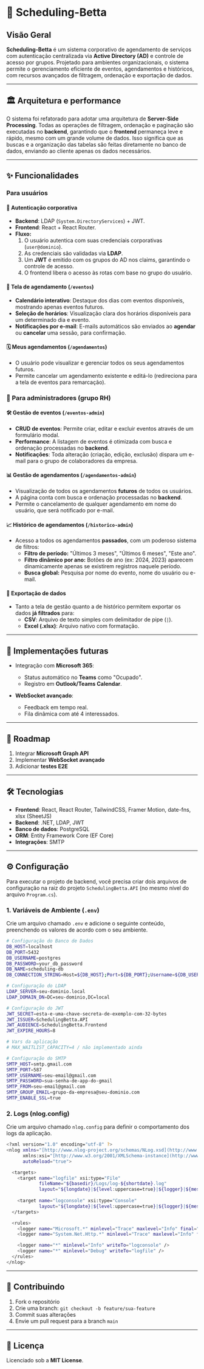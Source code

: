 # 📄 Scheduling-Betta

## Visão Geral

**Scheduling-Betta** é um sistema corporativo de agendamento de serviços com autenticação centralizada via **Active Directory (AD)** e controle de acesso por grupos. Projetado para ambientes organizacionais, o sistema permite o gerenciamento eficiente de eventos, agendamentos e históricos, com recursos avançados de filtragem, ordenação e exportação de dados.

---

## 🏛️ Arquitetura e performance

O sistema foi refatorado para adotar uma arquitetura de **Server-Side Processing**. Todas as operações de filtragem, ordenação e paginação são executadas no **backend**, garantindo que o **frontend** permaneça leve e rápido, mesmo com um grande volume de dados. Isso significa que as buscas e a organização das tabelas são feitas diretamente no banco de dados, enviando ao cliente apenas os dados necessários.

---

## ✨ Funcionalidades

### Para usuários

#### 🔐 Autenticação corporativa
- **Backend**: LDAP (`System.DirectoryServices`) + JWT.
- **Frontend**: React + React Router.
- **Fluxo:**
  1. O usuário autentica com suas credenciais corporativas (`user@dominio`).
  2. As credenciais são validadas via **LDAP**.
  3. Um **JWT** é emitido com os grupos do AD nos claims, garantindo o controle de acesso.
  4. O frontend libera o acesso às rotas com base no grupo do usuário.

#### 📅 Tela de agendamento (`/eventos`)
- **Calendário interativo**: Destaque dos dias com eventos disponíveis, mostrando apenas eventos futuros.
- **Seleção de horários**: Visualização clara dos horários disponíveis para um determinado dia e evento.
- **Notificações por e-mail**: E-mails automáticos são enviados ao **agendar** ou **cancelar** uma sessão, para confirmação.

#### 🗓️ Meus agendamentos (`/agendamentos`)
- O usuário pode visualizar e gerenciar todos os seus agendamentos futuros.
- Permite cancelar um agendamento existente e editá-lo (redireciona para a tela de eventos para remarcação).

### 🚀 Para administradores (grupo RH)

#### 🛠️ Gestão de eventos (`/eventos-admin`)
- **CRUD de eventos**: Permite criar, editar e excluir eventos através de um formulário modal.
- **Performance**: A listagem de eventos é otimizada com busca e ordenação processadas no **backend**.
- **Notificações**: Toda alteração (criação, edição, exclusão) dispara um e-mail para o grupo de colaboradores da empresa.

#### 📊 Gestão de agendamentos (`/agendamentos-admin`)
- Visualização de todos os agendamentos **futuros** de todos os usuários.
- A página conta com busca e ordenação processadas no **backend**.
- Permite o cancelamento de qualquer agendamento em nome do usuário, que será notificado por e-mail.

#### 📈 Histórico de agendamentos (`/historico-admin`)
- Acesso a todos os agendamentos **passados**, com um poderoso sistema de filtros:
  - **Filtro de período:** "Últimos 3 meses", "Últimos 6 meses", "Este ano".
  - **Filtro dinâmico por ano:** Botões de ano (ex: 2024, 2023) aparecem dinamicamente apenas se existirem registros naquele período.
  - **Busca global:** Pesquisa por nome do evento, nome do usuário ou e-mail.

#### 📁 Exportação de dados
- Tanto a tela de gestão quanto a de histórico permitem exportar os dados **já filtrados** para:
  - **CSV**: Arquivo de texto simples com delimitador de pipe (`|`).
  - **Excel (.xlsx)**: Arquivo nativo com formatação.

---

## 🧩 Implementações futuras

- Integração com **Microsoft 365**:
  - Status automático no **Teams** como "Ocupado".
  - Registro em **Outlook/Teams Calendar**.

- **WebSocket avançado**:
  - Feedback em tempo real.
  - Fila dinâmica com até 4 interessados.

---

## 🚧 Roadmap

1. Integrar **Microsoft Graph API**
2. Implementar **WebSocket avançado**
3. Adicionar **testes E2E**

---

## 🛠️ Tecnologias

- **Frontend**: React, React Router, TailwindCSS, Framer Motion, date-fns, xlsx (SheetJS)
- **Backend**: .NET, LDAP, JWT
- **Banco de dados**: PostgreSQL
- **ORM**: Entity Framework Core (EF Core)
- **Integrações**: SMTP

---

## ⚙️ Configuração

Para executar o projeto de backend, você precisa criar dois arquivos de configuração na raiz do projeto `SchedulingBetta.API` (no mesmo nível do arquivo `Program.cs`).

### 1. Variáveis de Ambiente (`.env`)

Crie um arquivo chamado `.env` e adicione o seguinte conteúdo, preenchendo os valores de acordo com o seu ambiente.

```bash
# Configuração do Banco de Dados
DB_HOST=localhost
DB_PORT=5432
DB_USERNAME=postgres
DB_PASSWORD=your_db_password
DB_NAME=scheduling-db
DB_CONNECTION_STRING=Host=${DB_HOST};Port=${DB_PORT};Username=${DB_USERNAME};Password=${DB_PASSWORD};Database=${DB_NAME}

# Configuração do LDAP
LDAP_SERVER=seu-dominio.local
LDAP_DOMAIN_DN=DC=seu-dominio,DC=local

# Configuração do JWT
JWT_SECRET=esta-e-uma-chave-secreta-de-exemplo-com-32-bytes
JWT_ISSUER=SchedulingBetta.API
JWT_AUDIENCE=SchedulingBetta.Frontend
JWT_EXPIRE_HOURS=8

# Vars da aplicação
# MAX_WAITLIST_CAPACITY=4 / não implementado ainda

# Configuração do SMTP
SMTP_HOST=smtp.gmail.com
SMTP_PORT=587
SMTP_USERNAME=seu-email@gmail.com
SMTP_PASSWORD=sua-senha-de-app-do-gmail
SMTP_FROM=seu-email@gmail.com
SMTP_GROUP_EMAIL=grupo-da-empresa@seu-dominio.com
SMTP_ENABLE_SSL=true
```

### 2. Logs (nlog.config)

Crie um arquivo chamado `nlog.config` para definir o comportamento dos logs da aplicação.
```bash
<?xml version="1.0" encoding="utf-8" ?>
<nlog xmlns="[http://www.nlog-project.org/schemas/NLog.xsd](http://www.nlog-project.org/schemas/NLog.xsd)"
      xmlns:xsi="[http://www.w3.org/2001/XMLSchema-instance](http://www.w3.org/2001/XMLSchema-instance)"
      autoReload="true">

  <targets>
    <target name="logfile" xsi:type="File"
            fileName="${basedir}/Logs/log-${shortdate}.log"
            layout="${longdate}|${level:uppercase=true}|${logger}|${message} ${exception:format=tostring}" />
    
    <target name="logconsole" xsi:type="Console" 
            layout="${longdate}|${level:uppercase=true}|${logger}|${message}" />
  </targets>

  <rules>
    <logger name="Microsoft.*" minlevel="Trace" maxlevel="Info" final="true" />
    <logger name="System.Net.Http.*" minlevel="Trace" maxlevel="Info" final="true" />

    <logger name="*" minlevel="Info" writeTo="logconsole" />
    <logger name="*" minlevel="Debug" writeTo="logfile" />
  </rules>
</nlog>
```

---

## 🤝 Contribuindo

1. Fork o repositório
2. Crie uma branch: `git checkout -b feature/sua-feature`
3. Commit suas alterações
4. Envie um pull request para a branch `main`

---

## 📄 Licença

Licenciado sob a **MIT License**.
